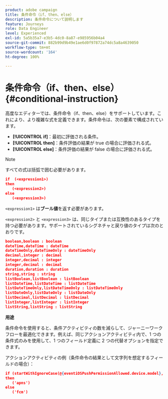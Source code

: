 ```yaml
---
product: adobe campaign
title: 条件命令（if、then、else）
description: 条件命令について説明します
feature: Journeys
role: Data Engineer
level: Experienced
exl-id: 5a5b35a7-e3b5-4dc0-8a87-e985956b04a4
source-git-commit: 882b99d9b49e1ae6d0f97872a74dc5a8a4639050
workflow-type: tm+mt
source-wordcount: '164'
ht-degree: 100%

---
```


# 条件命令（if、then、else） {#conditional-instruction}

高度なエディターでは、条件命令（if、then、else）をサポートしています。これにより、より複雑な式を定義できます。条件命令は、次の要素で構成されています。

* **[!UICONTROL if]**：最初に評価される条件。
* **[!UICONTROL then]**：条件評価の結果が true の場合に評価される式。
* **[!UICONTROL else]**：条件評価の結果が false の場合に評価される式。

>[!NOTE]
>
>すべての式は括弧で囲む必要があります。

```json
if  (<expression1>)
then
   (<expression2>)
else
   (<expression3>)
```

`<expression1>` は&#x200B;**ブール値**&#x200B;を返す必要があります。

`<expression2>` と `<expression3>` は、同じタイプまたは互換性のあるタイプを持つ必要があります。サポートされているシグネチャと戻り値のタイプは次のとおりです。

```json
boolean,boolean : boolean
dateTime,dateTime : dateTime
dateTimeOnly,dateTimeOnly : dateTimeOnly
decimal,integer : decimal
integer,decimal : integer
integer,decimal : decimal
duration,duration : duration
string,string : string
listBoolean,listBoolean : listBoolean
listDateTime,listDateTime : listDateTime
listDateTimeOnly,listDateTimeOnly : listDateTimeOnly
listDateOnly,listDateOnly : listDateOnly
listDecimal,listDecimal : listDecimal
listInteger,listInteger : listInteger
listString,listString : listString
```

**用途**

条件命令を使用すると、条件アクティビティの数を減らして、ジャーニーワークフローを最適化できます。例えば、同じアクションアクティビティ内で、1 つの条件式のみを使用して、1 つのフィールド定義に 2 つの代替オプションを指定できます。

アクションアクティビティの例（条件命令の結果として文字列を想定するフィールドの場合）：

```json
if (startWithIgnoreCase(@{eventiOSPushPermissionAllowed.device.model}, 'iPad') or startWithIgnoreCase(@{eventiOSPushPermissionAllowed.device.model}, 'iOS'))
then
   ('apns')
else
   ('fcm')
```
